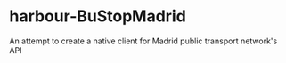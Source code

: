 # harbour-BuStopMadrid
An attempt to create a native client for Madrid public transport network's API
